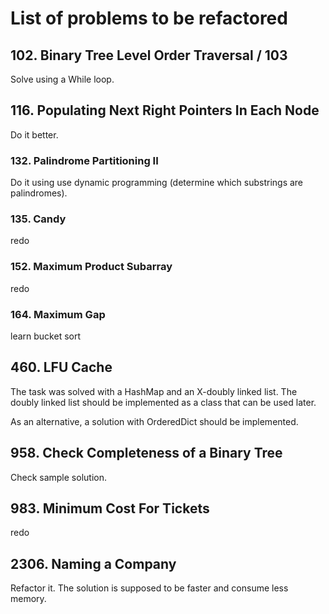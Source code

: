 # List of problems to be refactored

## 102. Binary Tree Level Order Traversal / 103
Solve using a While loop.

## 116. Populating Next Right Pointers In Each Node
Do it better.

### 132. Palindrome Partitioning II
Do it using use dynamic programming (determine which substrings are palindromes).

### 135. Candy
redo

### 152. Maximum Product Subarray
redo

### 164. Maximum Gap
learn bucket sort

## 460. LFU Cache
The task was solved with a HashMap and an X-doubly linked list. The doubly linked list should be implemented as a class that can be used later.

As an alternative, a solution with OrderedDict should be implemented.

## 958. Check Completeness of a Binary Tree
Check sample solution. 

## 983. Minimum Cost For Tickets
redo

## 2306. Naming a Company
Refactor it. The solution is supposed to be faster and consume less memory.